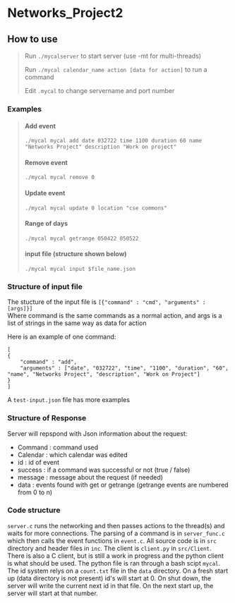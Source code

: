 # Networks_Project2

## How to use
>Run `./mycalserver` to start server (use -mt for multi-threads)
>
>Run `./mycal calendar_name action [data for action]` to run a command
>
>Edit `.mycal` to change servername and port number

 ### Examples
  
> #### Add event
>`./mycal mycal add date 032722 time 1100 duration 60 name "Networks Project" description "Work on project"`
>  
>#### Remove event
>`./mycal mycal remove 0`
>
>#### Update event
>`./mycal mycal update 0 location "cse commons"`
>
>#### Range of days
>`./mycal mycal getrange 050422 050522`
>
>#### input file (structure shown below)
>`./mycal mycal input $file_name.json`

### Structure of input file

The stucture of the input file is `[{"command" : "cmd", "arguments" : [args]}]`\
Where command is the same commands as a normal action, and args is a list of strings in the same way as data for action

Here is an example of one command:

    [
    {
        "command" : "add",
        "arguments" : ["date", "032722", "time", "1100", "duration", "60", "name", "Networks Project", "description", "Work on Project"]
    }
    ]

A `test-input.json` file has more examples


### Structure of Response

Server will repspond with Json information about the request:
- Command : command used
- Calendar : which calendar was edited
- id : id of event
- success : if a command was successful or not (true / false)
- message : message about the request (if needed)
- data : events found with get or getrange (getrange events are numbered from 0 to n)

### Code structure

`server.c` runs the networking and then passes actions to the thread(s) and waits for more connections. The parsing of a command is in `server_func.c` which then calls the event functions in `event.c`. All source code is in `src` directory and header files in `inc`. The client is `client.py` in `src/Client`. There is also a C client, but is still a work in progress and the python client is what should be used. The python file is ran through a bash scipt `mycal`. The id system relys on a `count.txt` file in the `data` directory. On a fresh start up (data directory is not present) id's will start at 0. On shut down, the server will write the current next id in that file. On the next start up, the server will start at that number. 

